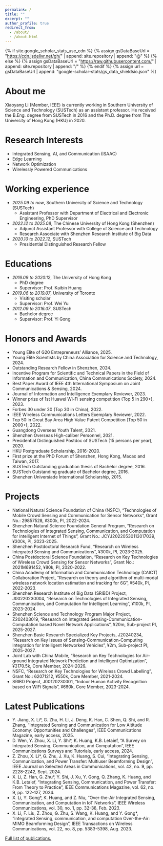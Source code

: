 ```yaml
---
permalink: /
title: ""
excerpt: ""
author_profile: true
redirect_from: 
  - /about/
  - /about.html
---
```


{% if site.google_scholar_stats_use_cdn %}
{% assign gsDataBaseUrl = "https://cdn.jsdelivr.net/gh/" | append: site.repository | append: "@" %}
{% else %}
{% assign gsDataBaseUrl = "https://raw.githubusercontent.com/" | append: site.repository | append: "/" %}
{% endif %}
{% assign url = gsDataBaseUrl | append: "google-scholar-stats/gs_data_shieldsio.json" %}

<span class='anchor' id='about-me'></span> 

# About me
Xiaoyang Li (Member, IEEE) is currently working in Southern University of Science and Technology (SUSTech) as an assistant professor. He received the B.Eng. degree from SUSTech in 2016 and the Ph.D. degree from The University of Hong Kong (HKU) in 2020.
<!-- 这一行是总citations的数据 -->
<!-- <a href='https://scholar.google.com/citations?hl=zh-CN&user=pw0f1aIAAAAJ'><img src="https://img.shields.io/endpoint?url={{ url | url_encode }}&logo=Google%20Scholar&labelColor=f6f6f6&color=9cf&style=flat&label=citations"></a> -->

# Research Interests
- Integrated Sensing, AI, and Communication (ISAAC)
- Edge Learning
- Network Optimization
- Wirelessly Powered Communications

# Working experience
- *2025.09 to now*, Southern University of Science and Technology (SUSTech)
  - Assistant Professor with Department of Electrical and Electronic Engineering, PhD Supervisor
- *2022.12 to 2025.08*, The Chinese University of Hong Kong (Shenzhen)
  - Adjunct Assistant Professor with College of Science and Technology
  - Research Associate with Shenzhen Research Institute of Big Data
- *2020.10 to 2022.12*, SUSTech
  - Presidential Distinguished Research Fellow
  
# Educations
- *2016.09 to 2020.12*, The University of Hong Kong
  - PhD degree
  - Supervisor: Prof. Kaibin Huang
- *2019.06 to 2019.07*, University of Toronto
  - Visiting scholar
  - Supervisor: Prof. Wei Yu
- *2012.09 to 2016.07*, SUSTech
  - Bachelor degree
  - Supervisor: Prof. Yi Gong
 
# Honors and Awards
- Young Elite of G20 Entrepreneurs’ Alliance, 2025.
- Young Elite Scientists by China Association for Science and Technology, 2024.
- Outstanding Research Fellow in Shenzhen, 2024.
- Incentive Program for Scientific and Technical Papers in the Field of Information and Communication, China Communications Society, 2024.
- Best Paper Award of IEEE 4th International Symposium on Joint Communications & Sensing, 2024.
- Journal of Information and Intelligence Exemplary Reviewer, 2023.
- Winner prize of 1st Huawei Wi-Fi sensing competition (Top 5 in 290+), 2023.
- Forbes 30 under 30 (Top 30 in China), 2022.
- IEEE Wireless Communications Letters Exemplary Reviewer, 2022.
- Top 50 in Great Bay Area High Value Patent Competition (Top 50 in 2000+), 2022.
- Guangdong Overseas Youth Talent, 2021.
- Shenzhen Overseas High-caliber Personnel, 2021.
- Presidential Distinguished Postdoc of SUSTech (15 persons per year), 2020.
- HKU Postgraduate Scholarship, 2016-2020.
- First prize at the PhD Forum of Shenzhen, Hong Kong, Macao and Taiwan, 2017.
- SUSTech Outstanding graduation thesis of Bachelor degree, 2016.
- SUSTech Outstanding graduate of Bachelor degree, 2016.
- Shenzhen Universiade International Scholarship, 2015.

# Projects
- National Natural Science Foundation of China (NSFC), “Technologies of Mobile Crowd Sensing and Communication for Sensor Networks”, Grant No.: 29857528, ¥300k, PI, 2022-2024.
- Shenzhen Natural Science Foundation General Program, “Research on Technologies of Integrated Sensing, Communication, and Computation for Intelligent Internet of Things”, Grant No.: JCYJ20220530113017039, ¥300k, PI, 2023-2025.
- Shenzhen Postdoctoral Research Fund, “Research on Wireless Integrated Sensing and Communications”, ¥300k, PI, 2023-2025.
- China Postdoctoral Science Foundation, “Research on Key Technologies of Wireless Crowd Sensing for Sensor Networks”, Grant No.: 2021M691452, ¥80k, PI, 2020-2022.
- China Academy of Information and Communication Technology (CAICT) Collaboration Project, “Research on theory and algorithm of multi-modal wireless network location estimation and tracking for 6G”, ¥540k, PI, 2022-2023.
- Shenzhen Research Institute of Big Data (SRIBD) Project, J00220230004, “Research on Technologies of Integrated Sensing, Communication, and Computation for Intelligent Learning”, ¥100k, PI, 2023-2024.
- Shenzhen Science and Technology Program Major Project, Z202403019, “Research on Integrated Sensing-Communication-Computation based Novel Network Applications”, ¥20m, Sub-project PI, 2025-2027.
- Shenzhen Basic Research Specialized Key Projects, J20240234, “Research on Key Issues of Sensing-Communication-Computing Integration for Intelligent Networked Vehicles”, ¥2m, Sub-project PI, 2025-2027.
- Joint Lab with China Mobile, “Research on Key Technologies for Air-ground Integrated Network Prediction and Intelligent Optimization”, ¥3170.5k, Core Member, 2024-2026.
- NSFC, “Research on Key Technologies for Wireless Crowd Labelling”, Grant No.: 62071212, ¥550k, Core Member, 2021-2024.
- SRIBD Project, J00120230001, “Indoor Human Activity Recognition based on WiFi Signals”, ¥660k, Core Member, 2023-2024.

# Latest Publications
- Y. Jiang, X. Li*, G. Zhu, H. Li, J. Deng, K. Han, C. Shen, Q. Shi, and R. Zhang, “Integrated Sensing and Communication for Low Altitude Economy: Opportunities and Challenges”, IEEE Communications Magazine, early access, 2025.
- D. Wen, Y. Zhou, X. Li, Y. Shi*, K. Huang, K.B. Letaief, “A Survey on Integrated Sensing, Communication, and Computation”, IEEE Communications Surveys and Tutorials, early access, 2024.
- Z. Zhou, X. Li*, G. Zhu, J. Xu, K. Huang, S. Cui, “Integrating Sensing, Communication, and Power Transfer: Multiuser Beamforming Design”, IEEE Journal on Selected Areas in Communications, vol. 42, no. 9, pp. 2228-2242, Sept. 2024.
- X. Li, Z. Han, G. Zhu*, Y. Shi, J. Xu, Y. Gong, Q. Zhang, K. Huang, and K.B. Letaief, “Integrating Sensing, Communication, and Power Transfer: From Theory to Practice”, IEEE Communications Magazine, vol. 62, no. 9, pp. 122-127, 2024.
- X. Li, Y. Gong*, K. Huang, and Z. Niu, “Over-the-Air Integrated Sensing, Communication, and Computation in IoT Networks”, IEEE Wireless Communications, vol. 30, no. 1, pp. 32-38, Feb. 2023.
- X. Li, F. Liu, Z. Zhou, G. Zhu, S. Wang, K. Huang, and Y. Gong*, “Integrated Sensing, communication, and computation Over-the-Air: MIMO Beamforming Design”, IEEE Transactions on Wireless Communications, vol. 22, no. 8, pp. 5383-5398, Aug. 2023.

[Full list of publications.](/publications/)
